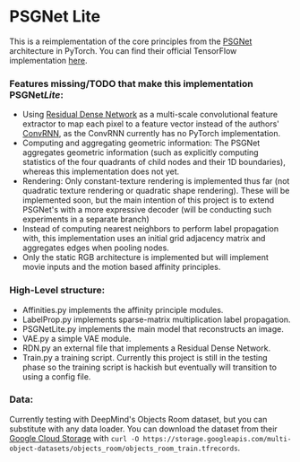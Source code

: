# PSGNet Lite

This is a reimplementation of the core principles from the
[PSGNet](https://arxiv.org/abs/2006.12373) architecture in PyTorch. You can find
their official TensorFlow implementation 
[here](https://github.com/neuroailab/PSGNets). 

### Features missing/TODO that make this implementation PSGNet*Lite*:

* Using [Residual Dense Network](https://arxiv.org/abs/1802.08797) as a
  multi-scale convolutional feature extractor to map each pixel to a feature 
  vector instead of the authors' [ConvRNN](https://arxiv.org/abs/1807.00053), as
  the ConvRNN currently has no PyTorch implementation.
* Computing and aggregating geometric information: The PSGNet aggregates
  geometric information (such as explicitly computing statistics of the four
  quadrants of child nodes and their 1D boundaries), whereas this implementation
  does not yet.
* Rendering: Only constant-texture rendering is implemented thus far (not
  quadratic texture rendering or quadratic shape rendering). These will be
  implemented soon, but the main intention of this project is to extend PSGNet's
  with a more expressive decoder (will be conducting such experiments in a
  separate branch)
* Instead of computing nearest neighbors to perform label propagation with, this
  implementation uses an initial grid adjacency matrix and aggregates edges when
  pooling nodes.
* Only the static RGB architecture is implemented but will implement movie
  inputs and the motion based affinity principles. 

### High-Level structure: 
* Affinities.py implements the affinity principle modules.
* LabelProp.py implements sparse-matrix multiplication label propagation.
* PSGNetLite.py implements the main model that reconstructs an image.
* VAE.py a simple VAE module.
* RDN.py an external file that implements a Residual Dense Network.
* Train.py a training script. Currently this project is still in the testing
  phase so the training script is hackish but eventually will transition to
  using a config file.

### Data:
Currently testing with DeepMind's Objects Room dataset, but you can substitute
with any data loader. You can download the dataset from their [Google Cloud
Storage](https://console.cloud.google.com/storage/browser/multi-object-datasets)
with ` curl -O https://storage.googleapis.com/multi-object-datasets/objects_room/objects_room_train.tfrecords `. 
